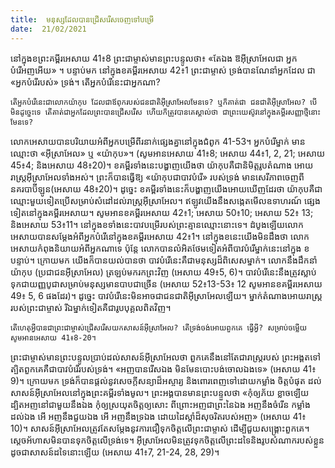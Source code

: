 ```yaml
---
title:  មនុស្សដែលបានជ្រើសរើសចេញទៅបម្រើ
date:  21/02/2021
---
```


នៅក្នុងខព្រះគម្ពីរអេសាយ 41៖8 ព្រះជាម្ចាស់មានព្រះបន្ទូលថា៖ «តែឯង ឱអ៊ីស្រាអែលជា អ្នកបំរើអញអើយ» ។ បន្ទាប់មក នៅក្នុងខគម្ពីរអេសាយ 42៖1 ព្រះជាម្ចាស់ ទ្រង់បានណែនាំអ្នកដែល ជា «អ្នកបំរើរបស់» ទ្រង់។ តើអ្នកបំរើនេះជាអ្នកណា?

`តើអ្នកបំរើនេះជាលោកយ៉ាកុប ដែលជាឪពុករបស់ជនជាតិអ៊ីស្រាអែលមែនទេ? ឬក៏គាត់ជា ជនជាតិអ៊ីស្រាអែល? បើមិនដូច្នេះទេ តើគាត់ជាអ្នកដែលព្រះបានជ្រើសរើស ហើយក៏ត្រូវបានគេស្គាល់ថា ជាព្រះយេស៊ូវនៅក្នុងគម្ពីរសញ្ញាថ្មីនោះមែនទេ?`

លោកអេសាយបានបរិយាយអំពីអ្នកបម្រើពីរនាក់ផ្សេងគ្នានៅក្នុងជំពូក 41-53។ អ្នកបំរើម្នាក់ មានឈ្មោះថា «អ៊ីស្រាអែល» ឬ «យ៉ាកុប»។ (សូមអានអេសាយ 41៖8; អេសាយ 44៖1, 2, 21; អេសាយ 45៖4; និងអេសាយ 48៖20)។ ខគម្ពីរទាំងនេះបង្ហាញយើងថា យ៉ាកុបគឺជានិមិត្តរូបតំណាង អោយរាស្ត្រអ៊ីស្រាអែលទាំងអស់។ ព្រះក៏បានធ្វើឱ្យ «យ៉ាកុបជាបាវបំរើ» របស់ទ្រង់ មានសេរីភាពចេញពី នគរបាប៊ីឡូន(អេសាយ 48៖20)។ ដូច្នេះ ខគម្ពីរទាំងនេះក៏បង្ហាញយើងអោយឃើញដែរថា យ៉ាកុបគឺជាឈ្មោះមួយទៀតប្រើសម្រាប់សំដៅដល់រាស្រ្តអ៊ីស្រាអែល។ ឥឡូវយើងនឹងសង្កេតមើលឧទាហរណ៍ ផ្សេងទៀតនៅក្នុងគម្ពីរអេសាយ។ សូមអានខគម្ពីរអេសាយ 42៖1; អេសាយ 50៖10; អេសាយ 52៖ 13; និងអេសាយ 53៖11។ នៅក្នុងខទាំងនេះបាវបម្រើរបស់ព្រះគ្មានឈ្មោះនោះទេ។ ដំបូងឡើយលោកអេសាយបានសម្តែងអំពីអ្នកបំរើនៅក្នុងខគម្ពីរអេសាយ 42៖1។ នៅក្នុងខនេះយើងមិនដឹងថា លោកអេសាយកំពុងនិយាយអំពីអ្នកណាទេ ប៉ុន្តែ លោកបានលំអិតថែមទៀតអំពីបាវបំរើម្នាក់នេះនៅក្នុង ខបន្ទាប់។ ក្រោយមក យើងក៏បានយល់បានថា បាវបំរើនេះគឺជាមនុស្សដ៏ពិសេសម្នាក់។ លោកនឹងដឹកនាំ យ៉ាកុប (ប្រជាជនអ៊ីស្រាអែល) ត្រឡប់មករកព្រះវិញ (អេសាយ 49៖5, 6)។ បាវបំរើនេះនឹងត្រូវស្លាប់ ទុកជាយញ្ញបូជាសម្រាប់មនុស្សមានបាបជាច្រើន (អេសាយ 52៖13-53៖ 12 សូមអានខគម្ពីរអេសាយ 49៖ 5, 6 ផងដែរ)។ ដូច្នេះ បាវបំរើនេះមិនអាចជាជនជាតិអ៊ីស្រាអែលឡើយ។ ម្នាក់តំណាងអោយរាស្រ្ត របស់ព្រះជាម្ចាស់ រីឯម្នាក់ទៀតគឺជារូបបុគ្គលពិតវិញ។

`តើហេតុអ្វីបានជាព្រះជាម្ចាស់ជ្រើសរើសយកសាសន៍អ៊ីស្រាអែល? តើទ្រង់ចង់អោយពួកគេ ធ្វើអ្វី? សម្រាប់ចម្លើយសូមអានអេសាយ 41៖8-20។`

ព្រះជាម្ចាស់មានព្រះបន្ទូលប្រាប់ដល់សាសន៍អ៊ីស្រាអែលថា ពួកគេនឹងនៅតែជារាស្ត្ររបស់ ព្រះអង្គតទៅ ត្បិតពួកគេគឺជាបាវបំរើរបស់ទ្រង់។ «អញបានរើសឯង មិនមែនបោះបង់ចោលឯងទេ» (អេសាយ 41៖9)។ ក្រោយមក ទ្រង់ក៏បានផ្តល់នូវសេចក្តីសន្យាដ៏អស្ចារ្យ និងពោរពេញទៅដោយកម្លាំង ចិត្តបំផុត ដល់សាសន៍អ៊ីស្រាអែលនៅក្នុងព្រះគម្ពីរទាំងមូល។ ព្រះអង្គបានមានព្រះបន្ទួលថា «កុំឲ្យភ័យ ខ្លាចឡើយ ដ្បិតអញនៅជាមួយនឹងឯង កុំឲ្យស្រយុតចិត្តឲ្យសោះ ពីព្រោះអញជាព្រះនៃឯង អញនឹងចំរើន កម្លាំងដល់ឯង អើ អញនឹងជួយឯង អើ អញនឹងទ្រឯង ដោយដៃស្តាំដ៏សុចរិតរបស់អញ» (អេសាយ 41៖ 10)។ សាសន៍អ៊ីស្រាអែលត្រូវតែសម្តែងនូវការជឿទុកចិត្តលើព្រះជាម្ចាស់ ដើម្បីជួយសង្រ្គោះពួកគេ។ ស្តេចអ័ហាសមិនបានទុកចិត្តលើទ្រង់ទេ។ អ៊ីស្រាអែលមិនត្រូវទុកចិត្តលើព្រះដទៃនិងរូបសំណាករបស់ខ្លួនដូចជាសាសន៍ដទៃនោះឡើយ (អេសាយ 41៖7, 21-24, 28, 29)។